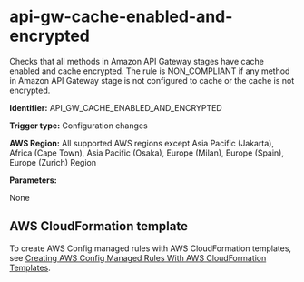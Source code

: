 # api\-gw\-cache\-enabled\-and\-encrypted<a name="api-gw-cache-enabled-and-encrypted"></a>

Checks that all methods in Amazon API Gateway stages have cache enabled and cache encrypted\. The rule is NON\_COMPLIANT if any method in Amazon API Gateway stage is not configured to cache or the cache is not encrypted\. 

**Identifier:** API\_GW\_CACHE\_ENABLED\_AND\_ENCRYPTED

**Trigger type:** Configuration changes

**AWS Region:** All supported AWS regions except Asia Pacific \(Jakarta\), Africa \(Cape Town\), Asia Pacific \(Osaka\), Europe \(Milan\), Europe \(Spain\), Europe \(Zurich\) Region

**Parameters:**

None  

## AWS CloudFormation template<a name="w2aac12c31c27b9c17c15"></a>

To create AWS Config managed rules with AWS CloudFormation templates, see [Creating AWS Config Managed Rules With AWS CloudFormation Templates](aws-config-managed-rules-cloudformation-templates.md)\.
